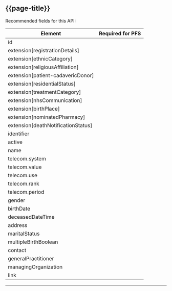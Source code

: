 ## {{page-title}}

Recommended fields for this API:

<table data-responsive>
    <thead>
        <tr>
            <th>Element</th>
            <th data-no-sort>Required for PFS</th>
        </tr>
    </thead>
    <tbody>
        <tr>
            <td>id</td>
            <td><span class="fas fa-times-circle text-danger fa-lg" title="Not required"></span></td>
        </tr>
        <tr>
            <td>extension[registrationDetails]</td>
            <td><span class="fas fa-times-circle text-danger fa-lg" title="Not required"></span></td>
        </tr>
        <tr>
            <td>extension[ethnicCategory]</td>
            <td><span class="fas fa-times-circle text-danger fa-lg" title="Not required"></span></td>
        </tr>
                <tr>
            <td>extension[religiousAffiliation]</td>
            <td><span class="fas fa-times-circle text-danger fa-lg" title="Not required"></span></td>
        </tr>
        <tr>
            <td>extension[patient-cadavericDonor]</td>
            <td><span class="fas fa-times-circle text-danger fa-lg" title="Not required"></span></td>
        </tr>
                <tr>
            <td>extension[residentialStatus]</td>
            <td><span class="fas fa-times-circle text-danger fa-lg" title="Not required"></span></td>
        </tr>
        <tr>
            <td>extension[treatmentCategory]</td>
            <td><span class="fas fa-times-circle text-danger fa-lg" title="Not required"></span></td>
        </tr>
                <tr>
            <td>extension[nhsCommunication]</td>
            <td><span class="fas fa-times-circle text-danger fa-lg" title="Not required"></span></td>
        </tr>
        <tr>
            <td>extension[birthPlace]</td>
            <td><span class="fas fa-times-circle text-danger fa-lg" title="Not required"></span></td>
        </tr>
                <tr>
            <td>extension[nominatedPharmacy]</td>
            <td><span class="fas fa-times-circle text-danger fa-lg" title="Not required"></span></td>
        </tr>
        <tr>
            <td>extension[deathNotificationStatus]</td>
           <td><span class="fas fa-times-circle text-danger fa-lg" title="Not required"></span></td>
        </tr>
        <tr>
            <td>identifier</td>
            <td><span class="fas fa-times-circle text-danger fa-lg" title="Not required"></span></td>
        </tr>
        <tr>
            <td>active</td>
            <td><span class="fas fa-times-circle text-danger fa-lg" title="Not required"></span></td>
        </tr>
        <tr>
            <td>name</td>
            <td><span class="fas fa-times-circle text-danger fa-lg" title="Not required"></span></td>
        </tr>
        <tr>
            <td>telecom.system</td>
           <td><span class="fas fa-check-circle text-success fa-lg"></span></td>
        </tr>
        <tr>
            <td>telecom.value</td>
           <td><span class="fas fa-check-circle text-success fa-lg"></span></td>
        </tr>
        <tr>
            <td>telecom.use</td>
           <td><span class="fas fa-check-circle text-success fa-lg"></span></td>
        </tr>
        <tr>
            <td>telecom.rank</td>
           <td><span class="fas fa-times-circle text-danger fa-lg" title="Not required"></span></td>
        </tr>
        <tr>
            <td>telecom.period</td>
           <td><span class="fas fa-times-circle text-danger fa-lg" title="Not required"></span></td>
        </tr>
        <tr>
            <td>gender</td>
            <td><span class="fas fa-times-circle text-danger fa-lg" title="Not required"></span></td>
        </tr>
        <tr>
            <td>birthDate</td>
            <td><span class="fas fa-times-circle text-danger fa-lg" title="Not required"></span></td>
        </tr>
        <tr>
            <td>deceasedDateTime</td>
            <td><span class="fas fa-times-circle text-danger fa-lg" title="Not required"></span></td>
        </tr>
        <tr>
            <td>address</td>
            <td><span class="fas fa-times-circle text-danger fa-lg" title="Not required"></span></td>
        </tr>
        <tr>
            <td>maritalStatus</td>
            <td><span class="fas fa-times-circle text-danger fa-lg" title="Not required"></span></td>
        </tr>
        <tr>
            <td>multipleBirthBoolean</td>
            <td><span class="fas fa-times-circle text-danger fa-lg" title="Not useful"></span></td>
        </tr>
                <tr>
            <td>contact</td>
            <td><span class="fas fa-times-circle text-danger fa-lg" title="Not required"></span></td>
        </tr>
                <tr>
            <td>generalPractitioner</td>
            <td><span class="fas fa-times-circle text-danger fa-lg" title="Not required"></span></td>
        </tr>
                <tr>
            <td>managingOrganization</td>
            <td><span class="fas fa-times-circle text-danger fa-lg" title="Not required"></span></td>
        </tr>
                </tr>
                <tr>
            <td>link</td>
            <td><span class="fas fa-times-circle text-danger fa-lg" title="Not required"></span></td>
        </tr>
    </tbody>
</table>

---